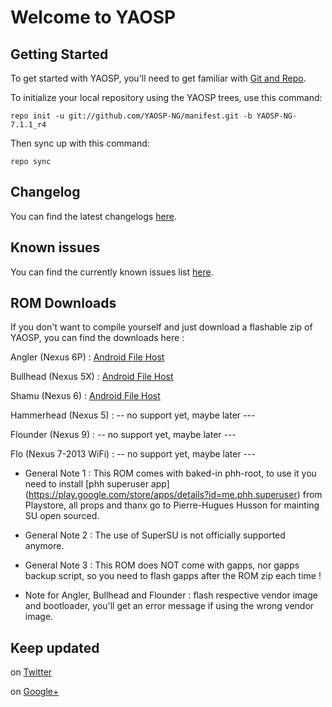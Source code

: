 Welcome to YAOSP
================


Getting Started
---------------

To get started with YAOSP, you'll need to get familiar with
[Git and Repo](http://source.android.com/source/requirements.html).


To initialize your local repository using the YAOSP trees, use this command:

	repo init -u git://github.com/YAOSP-NG/manifest.git -b YAOSP-NG-7.1.1_r4


Then sync up with this command:

	repo sync



Changelog
---------

You can find the latest changelogs [here](https://raw.githubusercontent.com/YAOSP-NG/vendor_yaosp/YAOSP-NG-7.1.1_r4/misc/doc/Changelog.txt).



Known issues
------------

You can find the currently known issues list [here](https://raw.githubusercontent.com/YAOSP-NG/vendor_yaosp/YAOSP-NG-7.1.1_r4/misc/doc/Known_issues.txt).



ROM Downloads
-------------

If you don't want to compile yourself and just download a flashable zip of YAOSP, you can find the downloads here :

Angler (Nexus 6P) : [Android File Host](https://www.androidfilehost.com/?w=files&flid=114286)

Bullhead (Nexus 5X) : [Android File Host](https://www.androidfilehost.com/?w=files&flid=114526)

Shamu (Nexus 6) : [Android File Host](https://www.androidfilehost.com/?w=files&flid=114294)

Hammerhead (Nexus 5) : -- no support yet, maybe later ---

Flounder (Nexus 9) : -- no support yet, maybe later ---

Flo (Nexus 7-2013 WiFi) : -- no support yet, maybe later ---

* General Note 1 : This ROM comes with baked-in phh-root, to use it you need to install [phh superuser app] (https://play.google.com/store/apps/details?id=me.phh.superuser) from Playstore, all props and thanx go to Pierre-Hugues Husson for mainting SU open sourced.

* General Note 2 : The use of SuperSU is not officially supported anymore.

* General Note 3 : This ROM does NOT come with gapps, nor gapps backup script, so you need to flash gapps after the ROM zip each time !

* Note for Angler, Bullhead and Flounder : flash respective vendor image and bootloader, you'll get an error message if using the wrong vendor image.

Keep updated
------------

on [Twitter](https://twitter.com/yank555lu)

on [Google+](https://plus.google.com/u/0/112534316917164554045)
